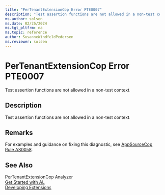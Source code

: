 ```yaml
---
title: "PerTenantExtensionCop Error PTE0007"
description: "Test assertion functions are not allowed in a non-test context."
ms.author: solsen
ms.date: 02/26/2024
ms.tgt_pltfrm: na
ms.topic: reference
author: SusanneWindfeldPedersen
ms.reviewer: solsen
---
```

[//]: # (START>DO_NOT_EDIT)
[//]: # (IMPORTANT:Do not edit any of the content between here and the END>DO_NOT_EDIT.)
[//]: # (Any modifications should be made in the .xml files in the ModernDev repo.)
# PerTenantExtensionCop Error PTE0007
Test assertion functions are not allowed in a non-test context.

## Description
Test assertion functions are not allowed in a non-test context.

[//]: # (IMPORTANT: END>DO_NOT_EDIT)

## Remarks
For examples and guidance on fixing this diagnostic, see [AppSourceCop Rule AS0058](appsourcecop-as0058.md).

## See Also  
[PerTenantExtensionCop Analyzer](pertenantextensioncop.md)  
[Get Started with AL](../devenv-get-started.md)  
[Developing Extensions](../devenv-dev-overview.md)  